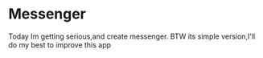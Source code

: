 # Messenger
Today Im getting serious,and create messenger. BTW its simple version,I'll do my best to improve this app
